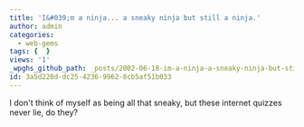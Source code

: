 ```yaml
---
title: 'I&#039;m a ninja... a sneaky ninja but still a ninja.'
author: admin
categories:
  - web-gems
tags: {  }
views: '1'
_wpghs_github_path: _posts/2002-06-18-im-a-ninja-a-sneaky-ninja-but-still-a-ninja.md
id: 3a5d220d-dc25-4236-9962-8cb5af51b033
---
```

<p>I don't think of myself as being all that sneaky, but these internet quizzes never lie, do they?</p>
